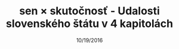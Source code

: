 ---
title:  "sen × skutočnosť - Udalosti slovenského štátu v 4 kapitolách"
h2: "Udalosti slovenského štátu v 4 kapitolách"
h3: "Jeden národ, jedna strana, jeden vodca, ale aj vyše 70 000 obetí – obdobie rokov 1939 – 1945 patrí medzi najkomplikovanejšie obdobia slovenských dejín."
slug: landing
date:   10/19/2016
image: sxs-bg.jpg

emailCTA: "Chcem informácie o zverejnení ďalšej kapitoly."
emailPlaceholder: "e-mailová adresa"
emailButton: "informujte ma"
emailNotice: "Druhú kapitolu zverejníme čoskoro."
content:
    items: '@self.children'
---